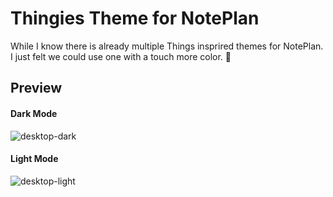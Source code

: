 # Thingies Theme for NotePlan
While I know there is already multiple Things insprired themes for NotePlan. I just felt we could use one with a touch more color. 🎨

## Preview

#### Dark Mode
![desktop-dark](https://github.com/jjcall/NotePlan-Thingies-Theme/assets/12879/b2302c50-efab-492a-8ac7-29c6f946ccfb)


#### Light Mode
![desktop-light](https://github.com/jjcall/NotePlan-Thingies-Theme/assets/12879/7e9a03ee-042b-4b5d-9e26-25af081d13ee)



